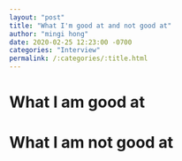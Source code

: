 ```yaml
---
layout: "post"
title: "What I'm good at and not good at"
author: "mingi hong"
date: 2020-02-25 12:23:00 -0700
categories: "Interview"
permalink: /:categories/:title.html
---
```


# What I am good at



# What I am not good at
